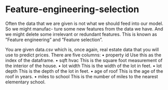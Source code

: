 # Feature-engineering-selection
Often the data that we are given is not what we should feed into our model. So we might manufac- ture some new features from the data we have. And we might delete some irrelevant or redundant features. This is known as ”Feature engineering” and ”Feature selection”.

You are given data.csv which is, once again, real estate data that you will use to predict prices. There are five columns:
• property id Use this as the index of the dataframe.
• sqft hvac This is the square foot measurement of the interior of the house.
• lot width This is the width of the lot in feet.
• lot depth This is the depth of the lot in feet.
• age of roof This is the age of the roof in years.
• miles to school This is the number of miles to the nearest elementary school.
